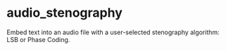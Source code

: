 # audio_stenography
Embed text into an audio file with a user-selected stenography algorithm: LSB or Phase Coding.
